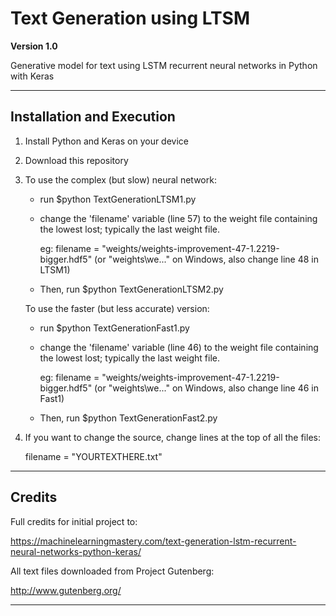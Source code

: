 # Text Generation using LTSM
**Version 1.0**

Generative model for text using LSTM recurrent neural networks in Python with Keras

--- 

## Installation and Execution

1. Install Python and Keras on your device

2. Download this repository

3. To use the complex (but slow) neural network:

      * run $python TextGenerationLTSM1.py
      
      * change the 'filename' variable (line 57) to the weight file containing the lowest lost; typically the last weight file.

        eg: filename = "weights/weights-improvement-47-1.2219-bigger.hdf5" (or "weights\we..." on Windows, also change line 48 in LTSM1)
      
      *  Then, run $python TextGenerationLTSM2.py
      
      
   
   To use the faster (but less accurate) version:  
   
      * run $python TextGenerationFast1.py
      
      * change the 'filename' variable (line 46) to the weight file containing the lowest lost; typically the last weight file.

        eg: filename = "weights/weights-improvement-47-1.2219-bigger.hdf5" (or "weights\we..." on Windows, also change line 46 in Fast1)
      
      *  Then, run $python TextGenerationFast2.py
      
4. If you want to change the source, change lines at the top of all the files: 

      filename = "YOURTEXTHERE.txt"

---

## Credits

Full credits for initial project to: 

  https://machinelearningmastery.com/text-generation-lstm-recurrent-neural-networks-python-keras/

All text files downloaded from Project Gutenberg:

  http://www.gutenberg.org/

---


